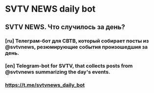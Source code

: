 # SVTV NEWS daily bot
## SVTV NEWS. Что случилось за день?

### [ru] Телеграм-бот для СВТВ, который собирает посты из @svtvnews, резюмирующие события произошедшия за день.

### [en] Telegram-bot for SVTV, that collects posts from @svtvnews summarizing the day's events.

### https://t.me/svtvnews_daily_bot
